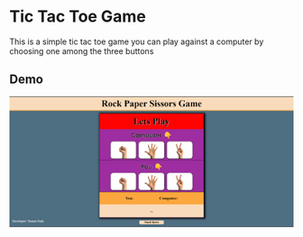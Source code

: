 
# Tic Tac Toe Game

This is a simple tic tac toe game you can play against a computer by choosing one among the three buttons


## Demo

<img src="Code/images/demo_img.png" alt="Sample Photo">
